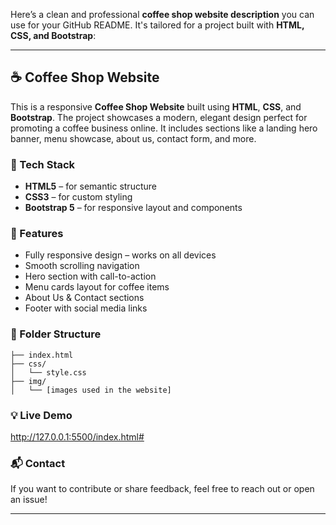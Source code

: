 Here’s a clean and professional **coffee shop website description** you can use for your GitHub README. It's tailored for a project built with **HTML, CSS, and Bootstrap**:

---

## ☕ Coffee Shop Website

This is a responsive **Coffee Shop Website** built using **HTML**, **CSS**, and **Bootstrap**. The project showcases a modern, elegant design perfect for promoting a coffee business online. It includes sections like a landing hero banner, menu showcase, about us, contact form, and more.

### 🔧 Tech Stack

- **HTML5** – for semantic structure  
- **CSS3** – for custom styling  
- **Bootstrap 5** – for responsive layout and components  

### 📸 Features

- Fully responsive design – works on all devices  
- Smooth scrolling navigation  
- Hero section with call-to-action  
- Menu cards layout for coffee items  
- About Us & Contact sections  
- Footer with social media links  

### 📂 Folder Structure

```
├── index.html
├── css/
│   └── style.css
├── img/
│   └── [images used in the website]

```

### 💡 Live Demo

http://127.0.0.1:5500/index.html#

### 📬 Contact

If you want to contribute or share feedback, feel free to reach out or open an issue!

---
